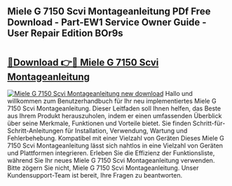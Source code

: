 ## Miele G 7150 Scvi Montageanleitung PDf Free Download - Part-EW1 Service Owner Guide - User Repair Edition BOr9s

# <h2><a href="http://df7rtrm.blite.top/?on=Miele+G+7150+Scvi+Montageanleitung">🔗Download 👉🔴 Miele G 7150 Scvi Montageanleitung</a></h2>

[![Miele G 7150 Scvi Montageanleitung new download](https://i.imgur.com/lujVjoI.png)](http://df7rtrm.blite.top/?on=Miele+G+7150+Scvi+Montageanleitung)
Hallo und willkommen zum Benutzerhandbuch für Ihr neu implementiertes Miele G 7150 Scvi Montageanleitung. Dieser Leitfaden soll Ihnen helfen, das Beste aus Ihrem Produkt herauszuholen, indem er einen umfassenden Überblick über seine Merkmale, Funktionen und Vorteile bietet. Sie finden Schritt-für-Schritt-Anleitungen für Installation, Verwendung, Wartung und Fehlerbehebung. Kompatibel mit einer Vielzahl von Geräten Dieses Miele G 7150 Scvi Montageanleitung lässt sich nahtlos in eine Vielzahl von Geräten und Plattformen integrieren. Erleben Sie die Effizienz der Funktionsliste, während Sie Ihr neues Miele G 7150 Scvi Montageanleitung verwenden. Bitte zögern Sie nicht, Miele G 7150 Scvi Montageanleitung. Unser Kundensupport-Team ist bereit, Ihre Fragen zu beantworten.
